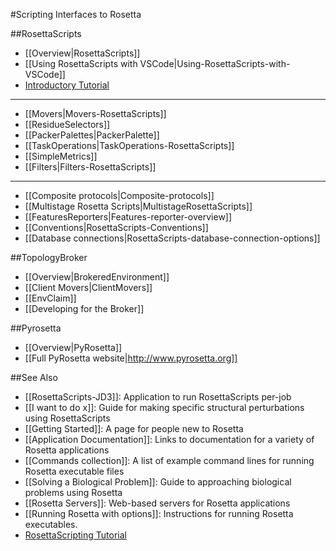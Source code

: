 #Scripting Interfaces to Rosetta

##RosettaScripts
 
* [[Overview|RosettaScripts]]
* [[Using RosettaScripts with VSCode|Using-RosettaScripts-with-VSCode]]
* [Introductory Tutorial](https://www.rosettacommons.org/demos/latest/tutorials/scripting_with_rosettascripts/scripting_with_rosettascripts)

---------------------------------
* [[Movers|Movers-RosettaScripts]]
* [[ResidueSelectors]]
* [[PackerPalettes|PackerPalette]]
* [[TaskOperations|TaskOperations-RosettaScripts]]
* [[SimpleMetrics]]
* [[Filters|Filters-RosettaScripts]]

---------------------------------
* [[Composite protocols|Composite-protocols]]
* [[Multistage Rosetta Scripts|MultistageRosettaScripts]]
* [[FeaturesReporters|Features-reporter-overview]]
* [[Conventions|RosettaScripts-Conventions]]
* [[Database connections|RosettaScripts-database-connection-options]]

##TopologyBroker

* [[Overview|BrokeredEnvironment]]
* [[Client Movers|ClientMovers]]
* [[EnvClaim]]
* [[Developing for the Broker]]

##Pyrosetta

* [[Overview|PyRosetta]]
* [[Full PyRosetta website|http://www.pyrosetta.org]]

##See Also

* [[RosettaScripts-JD3]]: Application to run RosettaScripts per-job
* [[I want to do x]]: Guide for making specific structural perturbations using RosettaScripts
* [[Getting Started]]: A page for people new to Rosetta
* [[Application Documentation]]: Links to documentation for a variety of Rosetta applications
* [[Commands collection]]: A list of example command lines for running Rosetta executable files
* [[Solving a Biological Problem]]: Guide to approaching biological problems using Rosetta
* [[Rosetta Servers]]: Web-based servers for Rosetta applications
* [[Running Rosetta with options]]: Instructions for running Rosetta executables.
* [RosettaScripting Tutorial](https://www.rosettacommons.org/demos/latest/tutorials/scripting_with_rosettascripts/scripting_with_rosettascripts)
